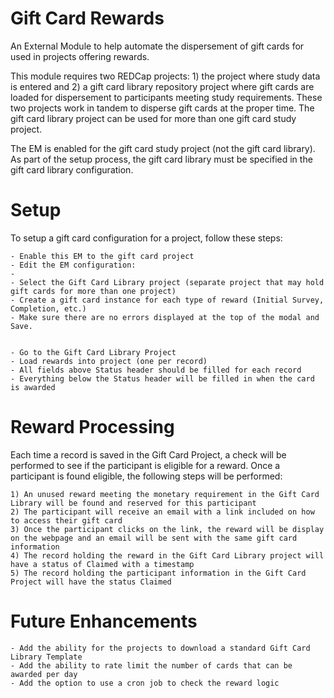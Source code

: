 # Gift Card Rewards

An External Module to help automate the dispersement of gift cards for used in projects offering rewards.

This module requires two REDCap projects: 1) the project where study data is entered and 2) a gift card library repository project where 
gift cards are loaded for dispersement to participants meeting study requirements.  These two projects work in tandem to disperse gift cards
at the proper time.  The gift card library project can be used for more than one gift card study project.

The EM is enabled for the gift card study project (not the gift card library). As part of the setup process, the gift card library must
 be specified in the gift card library configuration. 



# Setup
To setup a gift card configuration for a project, follow these steps:

    - Enable this EM to the gift card project
    - Edit the EM configuration:
    - 
    - Select the Gift Card Library project (separate project that may hold gift cards for more than one project)
    - Create a gift card instance for each type of reward (Initial Survey, Completion, etc.)
    - Make sure there are no errors displayed at the top of the modal and Save.
        
        
    - Go to the Gift Card Library Project
    - Load rewards into project (one per record)
    - All fields above Status header should be filled for each record
    - Everything below the Status header will be filled in when the card is awarded
    
# Reward Processing

Each time a record is saved in the Gift Card Project, a check will be performed to see if the participant is eligible for a reward. Once a participant is found eligible, the following steps will be performed:

    1) An unused reward meeting the monetary requirement in the Gift Card Library will be found and reserved for this participant
    2) The participant will receive an email with a link included on how to access their gift card
    3) Once the participant clicks on the link, the reward will be display on the webpage and an email will be sent with the same gift card information
    4) The record holding the reward in the Gift Card Library project will have a status of Claimed with a timestamp
    5) The record holding the participant information in the Gift Card Project will have the status Claimed
    
# Future Enhancements
    - Add the ability for the projects to download a standard Gift Card Library Template
    - Add the ability to rate limit the number of cards that can be awarded per day
    - Add the option to use a cron job to check the reward logic